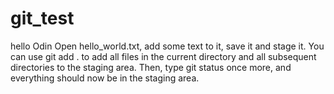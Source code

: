 # git_test
hello Odin
Open hello_world.txt, add some text to it, save it and stage it. You can use git add . to add all files in the current directory and all subsequent directories to the staging area. Then, type git status once more, and everything should now be in the staging area.